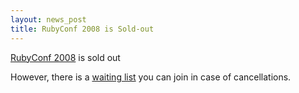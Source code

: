 ```yaml
---
layout: news_post
title: RubyConf 2008 is Sold-out
---
```


[RubyConf 2008][1] is sold out

However, there is a [waiting list][2] you can join in case of
cancellations.

[1]: http://rubyconf.org/ 
[2]: http://www.regonline.com/builder/site/Default.aspx?eventid=636797 
